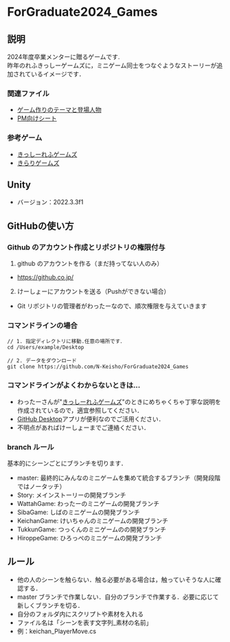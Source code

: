 # ForGraduate2024_Games

## 説明
2024年度卒業メンターに贈るゲームです.  
昨年のれふきっしーゲームズに，ミニゲーム同士をつなぐようなストーリーが追加されているイメージです．

### 関連ファイル
- [ゲーム作りのテーマと登場人物](https://nine-bike-e1b.notion.site/2024-657e3095a7494eb392f9486dcc95e6f9?pvs=4)
- [PM向けシート](https://docs.google.com/document/d/1V3t_zMQyf0RXn0IwO1Ikf_5Zodj7-u9Sxe1x3IXSSFU/edit)

### 参考ゲーム
- [きっしーれふゲームズ](https://github.com/wattah1002/ref-kissy-games)
- [きらりゲームズ](https://github.com/keichange/kirari-games)


## Unity 
- バージョン：2022.3.3f1 

## GitHubの使い方
### Github のアカウント作成とリポジトリの権限付与
1. github のアカウントを作る（まだ持ってない人のみ）
 - https://github.co.jp/
2. けーしょーにアカウントを送る（Pushができない場合）
 - Git リポジトリの管理者がわったーなので、順次権限を与えていきます
### コマンドラインの場合
```
// 1. 指定ディレクトリに移動.任意の場所です．
cd /Users/example/Desktop

// 2. データをダウンロード
git clone https://github.com/N-Keisho/ForGraduate2024_Games
```
### コマンドラインがよくわからないときは...
- わったーさんが"[きっしーれふゲームズ](https://github.com/wattah1002/ref-kissy-games)"のときにめちゃくちゃ丁寧な説明を作成されているので，適宜参照してください．
- [GitHub Desktop](https://desktop.github.com/)アプリが便利なのでご活用ください．
- 不明点があればけーしょーまでご連絡ください．

### branch ルール
基本的にシーンごとにブランチを切ります．
- master: 最終的にみんなのミニゲームを集めて統合するブランチ（開発段階ではノータッチ）
- Story: メインストーリーの開発ブランチ
- WattahGame: わったーのミニゲームの開発ブランチ
- SibaGame: しばのミニゲームの開発ブランチ
- KeichanGame: けいちゃんのミニゲームの開発ブランチ
- TukkunGame: つっくんのミニゲームのの開発ブランチ
- HiroppeGame: ひろっぺのミニゲームの開発ブランチ

## ルール
- 他の人のシーンを触らない．触る必要がある場合は，触っていそうな人に確認する．
- master ブランチで作業しない．自分のブランチで作業する．必要に応じて新しくブランチを切る．
- 自分のフォルダ内にスクリプトや素材を入れる
- ファイル名は「シーンを表す文字列_素材の名前」
 - 例：keichan_PlayerMove.cs
